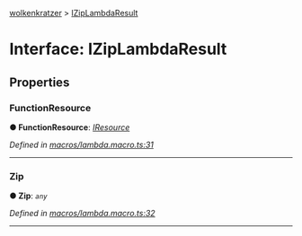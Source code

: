[wolkenkratzer](../README.md) > [IZipLambdaResult](../interfaces/iziplambdaresult.md)



# Interface: IZipLambdaResult


## Properties
<a id="functionresource"></a>

###  FunctionResource

**●  FunctionResource**:  *[IResource](iresource.md)* 

*Defined in [macros/lambda.macro.ts:31](https://github.com/arminhammer/wolkenkratzer/blob/95e243d/src/macros/lambda.macro.ts#L31)*





___

<a id="zip"></a>

###  Zip

**●  Zip**:  *`any`* 

*Defined in [macros/lambda.macro.ts:32](https://github.com/arminhammer/wolkenkratzer/blob/95e243d/src/macros/lambda.macro.ts#L32)*





___


